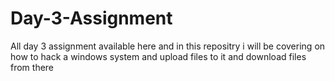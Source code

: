 # Day-3-Assignment
All day 3 assignment available here and in this repositry i will be covering on how to hack a windows system and upload files to it and download files from there
